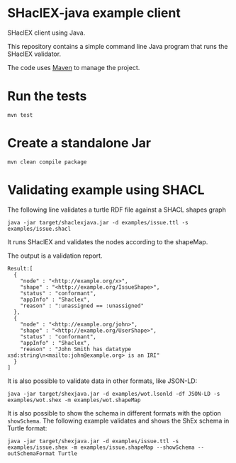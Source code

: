 SHaclEX-java example client
========

SHaclEX client using Java.

This repository contains a simple command line Java program that runs the SHaclEX validator.

The code uses [Maven](https://maven.apache.org/) to manage the project. 

# Run the tests

```
mvn test
``` 



# Create a standalone Jar

```
mvn clean compile package
```

# Validating example using SHACL

The following line validates a turtle RDF file against a SHACL shapes graph 

```
java -jar target/shaclexjava.jar -d examples/issue.ttl -s examples/issue.shacl 
```

It runs SHaclEX and validates the nodes according to the shapeMap.

The output is a validation report.

```
Result:[
  {
    "node" : "<http://example.org/x>",
    "shape" : "<http://example.org/IssueShape>",
    "status" : "conformant",
    "appInfo" : "Shaclex",
    "reason" : ":unassigned == :unassigned"
  },
  {
    "node" : "<http://example.org/john>",
    "shape" : "<http://example.org/UserShape>",
    "status" : "conformant",
    "appInfo" : "Shaclex",
    "reason" : "John Smith has datatype xsd:string\n<mailto:john@example.org> is an IRI"
  }
]
```

It is also possible to validate data in other formats, like JSON-LD:

```
java -jar target/shexjava.jar -d examples/wot.lsonld -df JSON-LD -s examples/wot.shex -m examples/wot.shapeMap
```

It is also possible to show the schema in different formats with the option `showSchema`. The following example 
 validates and shows the ShEx schema in Turtle format:
 
```
java -jar target/shexjava.jar -d examples/issue.ttl -s examples/issue.shex -m examples/issue.shapeMap --showSchema --outSchemaFormat Turtle
```
